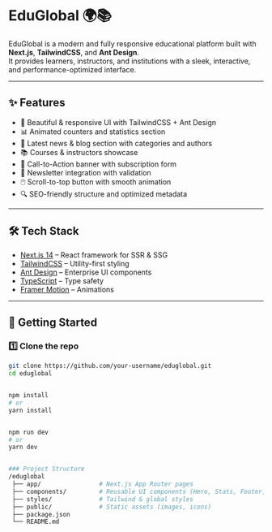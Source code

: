 # EduGlobal 🌍📚  

EduGlobal is a modern and fully responsive educational platform built with **Next.js**, **TailwindCSS**, and **Ant Design**.  
It provides learners, instructors, and institutions with a sleek, interactive, and performance-optimized interface.  

---

## ✨ Features
- 🎨 Beautiful & responsive UI with TailwindCSS + Ant Design  
- 📊 Animated counters and statistics section  
- 📰 Latest news & blog section with categories and authors  
- 📚 Courses & instructors showcase  
- 🚀 Call-to-Action banner with subscription form  
- 📩 Newsletter integration with validation  
- 🖱️ Scroll-to-top button with smooth animation  
- 🔍 SEO-friendly structure and optimized metadata  

---

## 🛠️ Tech Stack
- [Next.js 14](https://nextjs.org/) – React framework for SSR & SSG  
- [TailwindCSS](https://tailwindcss.com/) – Utility-first styling  
- [Ant Design](https://ant.design/) – Enterprise UI components  
- [TypeScript](https://www.typescriptlang.org/) – Type safety  
- [Framer Motion](https://www.framer.com/motion/) – Animations  

---

## 🚀 Getting Started

### 1️⃣ Clone the repo
```bash
git clone https://github.com/your-username/eduglobal.git
cd eduglobal


npm install
# or
yarn install


npm run dev
# or
yarn dev


### Project Structure
/eduglobal
 ├── app/                # Next.js App Router pages
 ├── components/         # Reusable UI components (Hero, Stats, Footer, etc.)
 ├── styles/             # Tailwind & global styles
 ├── public/             # Static assets (images, icons)
 ├── package.json
 └── README.md
